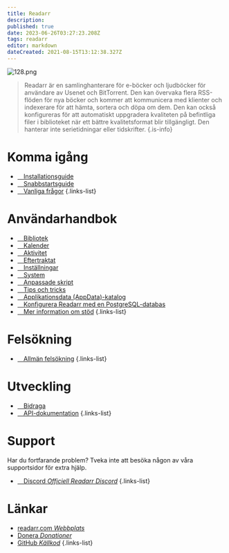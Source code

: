 ```yaml
---
title: Readarr
description: 
published: true
date: 2023-06-26T03:27:23.208Z
tags: readarr
editor: markdown
dateCreated: 2021-08-15T13:12:38.327Z
---
```


![128.png](/assets/readarr/logos/128.png)

> Readarr är en samlinghanterare för e-böcker och ljudböcker för användare av Usenet och BitTorrent. Den kan övervaka flera RSS-flöden för nya böcker och kommer att kommunicera med klienter och indexerare för att hämta, sortera och döpa om dem. Den kan också konfigureras för att automatiskt uppgradera kvaliteten på befintliga filer i biblioteket när ett bättre kvalitetsformat blir tillgängligt. Den hanterar inte serietidningar eller tidskrifter.
{.is-info}

# Komma igång

- [<i class="fas fa-plus-square"></i>&emsp;Installationsguide](/readarr/installation)
- [<i class="fas fa-book-open"></i>&emsp;Snabbstartsguide](/readarr/quick-start-guide)
- [<i class="far fa-question-circle"></i>&emsp;Vanliga frågor](/readarr/faq)
{.links-list}

# Användarhandbok

- [<i class="fas fa-play"></i>&emsp;Bibliotek](/readarr/library)
- [<i class="fas fa-calendar-alt"></i>&emsp;Kalender](/readarr/calendar)
- [<i class="fas fa-clock"></i>&emsp;Aktivitet](/readarr/activity)
- [<i class="fas fa-search-minus"></i>&emsp;Eftertraktat](/readarr/wanted)
- [<i class="fas fa-cogs"></i>&emsp;Inställningar](/readarr/settings)
- [<i class="fas fa-laptop"></i>&emsp;System](/readarr/system)
- [<i class="fas fa-scroll"></i>&emsp;Anpassade skript](/readarr/custom-scripts)
- [<i class="fas fa-gifts"></i>&emsp;Tips och tricks](/readarr/tips-and-tricks)
- [<i class="fas fa-database"></i>&emsp;Applikationsdata (AppData)-katalog](/readarr/appdata-directory)
- [<i class="fas fa-server"></i>&emsp;Konfigurera Readarr med en PostgreSQL-databas](/readarr/postgres-setup)
- [<i class="fas fa-cogs"></i>&emsp;Mer information om stöd](/readarr/supported)
{.links-list}

# Felsökning

- [<i class="far fa-life-ring"></i>&emsp;Allmän felsökning](/readarr/troubleshooting)
{.links-list}

# Utveckling

- [<i class="fas fa-laptop-code"></i>&emsp;Bidraga](/readarr/contributing)
- [<i class="fas fa-book"></i>&emsp;API-dokumentation](https://readarr.com/docs/api/)
{.links-list}

# Support

Har du fortfarande problem? Tveka inte att besöka någon av våra supportsidor för extra hjälp.

- [<i class="fab fa-discord"></i>&emsp;Discord *Officiell Readarr Discord*](https://readarr.com/discord)
{.links-list}

# Länkar

- [readarr.com *Webbplats*](https://readarr.com)
- [Donera *Donationer*](https://readarr.com/donate)
- [GitHub *Källkod*](https://github.com/readarr/readarr)
{.links-list}